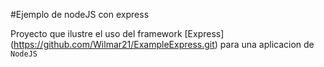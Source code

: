 #Ejemplo de nodeJS con express

Proyecto que ilustre el uso del framework [Express]
(https://github.com/Wilmar21/ExampleExpress.git) para una
aplicacion de `NodeJS`